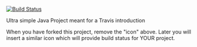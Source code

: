[![Build Status](https://travis-ci.com/tullebob/travisGettingStarted.svg?branch=master)](https://travis-ci.com/tullebob/travisGettingStarted)

Ultra simple Java Project meant for a Travis introduction

When you have forked this project, remove the "icon" above. Later you will insert a similar icon which will provide build status for YOUR project.

